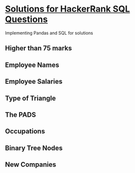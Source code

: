 # [Solutions for HackerRank SQL Questions](https://github.com/espseongsm/HackerRankSQLSolutions/blob/main/SolutionsForHackerRankSQL.ipynb)
Implementing Pandas and SQL for solutions
## Higher than 75 marks
## Employee Names
## Employee Salaries
## Type of Triangle
## The PADS
## Occupations
## Binary Tree Nodes
## New Companies
